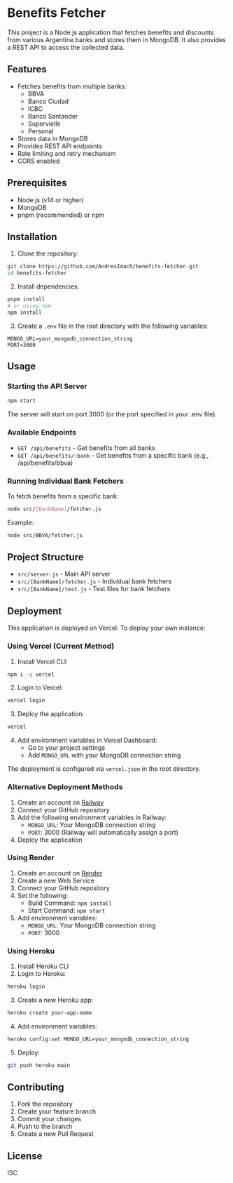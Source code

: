 # Benefits Fetcher

This project is a Node.js application that fetches benefits and discounts from various Argentine banks and stores them in MongoDB. It also provides a REST API to access the collected data.

## Features

- Fetches benefits from multiple banks:
  - BBVA
  - Banco Ciudad
  - ICBC
  - Banco Santander
  - Supervielle
  - Personal
- Stores data in MongoDB
- Provides REST API endpoints
- Rate limiting and retry mechanism
- CORS enabled

## Prerequisites

- Node.js (v14 or higher)
- MongoDB
- pnpm (recommended) or npm

## Installation

1. Clone the repository:

```bash
git clone https://github.com/AndresImach/benefits-fetcher.git
cd benefits-fetcher
```

2. Install dependencies:

```bash
pnpm install
# or using npm
npm install
```

3. Create a `.env` file in the root directory with the following variables:

```
MONGO_URL=your_mongodb_connection_string
PORT=3000
```

## Usage

### Starting the API Server

```bash
npm start
```

The server will start on port 3000 (or the port specified in your .env file).

### Available Endpoints

- `GET /api/benefits` - Get benefits from all banks
- `GET /api/benefits/:bank` - Get benefits from a specific bank (e.g., /api/benefits/bbva)

### Running Individual Bank Fetchers

To fetch benefits from a specific bank:

```bash
node src/[BankName]/fetcher.js
```

Example:

```bash
node src/BBVA/fetcher.js
```

## Project Structure

- `src/server.js` - Main API server
- `src/[BankName]/fetcher.js` - Individual bank fetchers
- `src/[BankName]/test.js` - Test files for bank fetchers

## Deployment

This application is deployed on Vercel. To deploy your own instance:

### Using Vercel (Current Method)

1. Install Vercel CLI:

```bash
npm i -g vercel
```

2. Login to Vercel:

```bash
vercel login
```

3. Deploy the application:

```bash
vercel
```

4. Add environment variables in Vercel Dashboard:
   - Go to your project settings
   - Add `MONGO_URL` with your MongoDB connection string

The deployment is configured via `vercel.json` in the root directory.

### Alternative Deployment Methods

1. Create an account on [Railway](https://railway.app/)
2. Connect your GitHub repository
3. Add the following environment variables in Railway:
   - `MONGO_URL`: Your MongoDB connection string
   - `PORT`: 3000 (Railway will automatically assign a port)
4. Deploy the application

### Using Render

1. Create an account on [Render](https://render.com/)
2. Create a new Web Service
3. Connect your GitHub repository
4. Set the following:
   - Build Command: `npm install`
   - Start Command: `npm start`
5. Add environment variables:
   - `MONGO_URL`: Your MongoDB connection string
   - `PORT`: 3000

### Using Heroku

1. Install Heroku CLI
2. Login to Heroku:

```bash
heroku login
```

3. Create a new Heroku app:

```bash
heroku create your-app-name
```

4. Add environment variables:

```bash
heroku config:set MONGO_URL=your_mongodb_connection_string
```

5. Deploy:

```bash
git push heroku main
```

## Contributing

1. Fork the repository
2. Create your feature branch
3. Commit your changes
4. Push to the branch
5. Create a new Pull Request

## License

ISC
